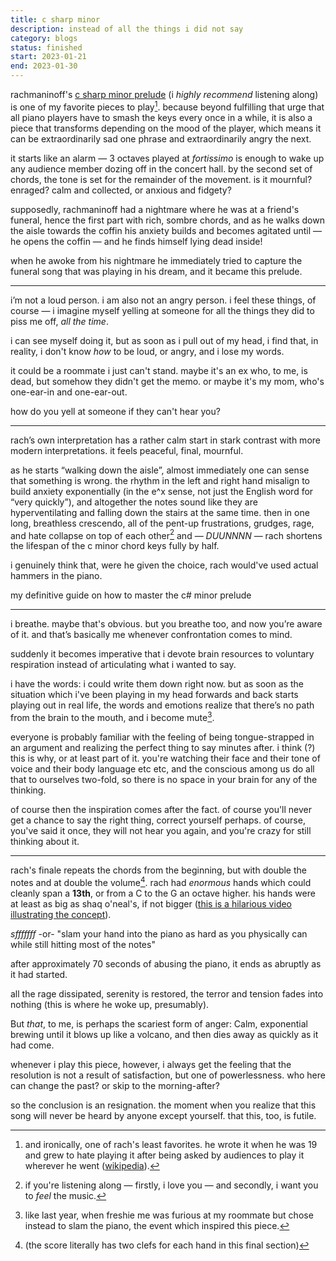 ```yaml
---
title: c sharp minor
description: instead of all the things i did not say
category: blogs
status: finished
start: 2023-01-21
end: 2023-01-30
---
```



rachmaninoff's [c sharp minor prelude](https://www.youtube.com/watch?v=ZcG-DnGdWRw) (i _highly recommend_ listening along) is one of my favorite pieces to play[^1].
because beyond fulfilling that urge that all piano players have to smash the keys every once in a while, it is also a piece that transforms depending on the mood of the player,
which means it can be extraordinarily sad one phrase and extraordinarily angry the next. 

it starts like an alarm — 3 octaves played at _fortissimo_ is enough to wake up any audience member dozing off in the concert hall.
by the second set of chords, the tone is set for the remainder of the movement. 
is it mournful? enraged? calm and collected, or anxious and fidgety? 

supposedly, rachmaninoff had a nightmare where he was at a friend's funeral, hence the first part with rich, sombre chords, and as he walks down the aisle towards the coffin his anxiety builds and becomes agitated until — he opens the coffin — and he finds himself lying dead inside!

when he awoke from his nightmare he immediately tried to capture the funeral song that was playing in his dream, and it became this prelude. 

---

i’m not a loud person. i am also not an angry person. 
i feel these things, of course — i imagine myself yelling at someone for all the things they did to piss me off, _all the time_.

i can see myself doing it, but as soon as i pull out of my head, i find that, in reality, i don't know _how_ to be loud, or angry, and i lose my words. 

it could be a roommate i just can't stand.
maybe it's an ex who, to me, is dead, but somehow they didn't get the memo.
or maybe it's my mom, who's one-ear-in and one-ear-out.

how do you yell at someone if they can't hear you?

---

rach’s own interpretation has a rather calm start in stark contrast with more modern interpretations. 
it feels peaceful, final, mournful.

as he starts “walking down the aisle”, almost immediately one can sense that something is wrong. 
the rhythm in the left and right hand misalign to build anxiety exponentially (in the e^x sense, not just the English word for “very quickly”), and altogether the notes sound like they are hyperventilating and falling down the stairs at the same time. 
then in one long, breathless crescendo, all of the pent-up frustrations, grudges, rage, and hate collapse on top of each other[^2] and — <em class='hl'> DUUNNNN </em> — rach shortens the lifespan of the c minor chord keys fully by half.

i genuinely think that, were he given the choice, rach would've used actual hammers in the piano.

<article-image src='anxiety_vs_time.png' alt='anxiety vs. time graph for the c-sharp minor prelude. note the exponential in the middle'> </article-image>
<div class='img-caption'> my definitive guide on how to master the c# minor prelude </div>


---

i breathe. maybe that's obvious. but you breathe too, and now you’re aware of it. 
and that’s basically me whenever confrontation comes to mind.

suddenly it becomes imperative that i devote brain resources to voluntary respiration instead of articulating what i wanted to say. 

i have the words: i could write them down right now. 
but as soon as the situation which i've been playing in my head forwards and back starts playing out in real life, the words and emotions realize that there’s no path from the brain to the mouth, and i become mute[^3]. 

everyone is probably familiar with the feeling of being tongue-strapped in an argument and realizing the perfect thing to say minutes after. 
i think (?) this is why, or at least part of it. 
you're watching their face and their tone of voice and their body language etc etc, and the conscious among us do all that to ourselves two-fold, so there is no space in your brain for any of the thinking.

of course then the inspiration comes after the fact.
of course you'll never get a chance to say the right thing, correct yourself perhaps.
of course, you've said it once, they will not hear you again, and you're crazy for still thinking about it.

---

rach's finale repeats the chords from the beginning, but with double the notes and at double the volume[^4]. 
rach had _enormous_ hands which could cleanly span a **13th**, or from a C to the G an octave higher. his hands were at least as big as shaq o'neal's, if not bigger ([this is a hilarious video illustrating the concept](https://www.youtube.com/watch?v=ifKKlhYF53w)). 

<article-image src='rach-sfff.png' alt='score of the c sharp minor prelude. it looks very loud'> </article-image>
<div class='img-caption'> <em> sfffffff </em> -or- "slam your hand into the piano as hard as you physically can while still hitting most of the notes"</div>

after approximately 70 seconds of abusing the piano, it ends as abruptly as it had started. 

all the rage dissipated, serenity is restored, the terror and tension fades into nothing (this is where he woke up, presumably).

But _that_, to me, is perhaps the scariest form of anger:
Calm, exponential brewing until it blows up like a volcano, and then dies away as quickly as it had come.

whenever i play this piece, however, i always get the feeling that the resolution is not a result of satisfaction, but one of powerlessness. 
who here can change the past? or skip to the morning-after?

so the conclusion is an resignation. 
the moment when you realize that this song will never be heard by anyone except yourself.
that this, too, is futile.

 
[^1]: and ironically, one of rach's least favorites. he wrote it when he was 19 and grew to hate playing it after being asked by audiences to play it wherever he went ([wikipedia](https://en.wikipedia.org/wiki/Prelude_in_C-sharp_minor_(Rachmaninoff)#Reception)).
[^2]: if you're listening along — firstly, i love you — and secondly, i want you to _feel_ the music.
[^3]: like last year, when freshie me was furious at my roommate but chose instead to slam the piano, the event which inspired this piece. 
[^4]: (the score literally has two clefs for each hand in this final section)
